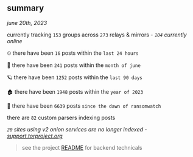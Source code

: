 
## summary
_june 20th, 2023_

currently tracking `153` groups across `273` relays & mirrors - _`104` currently online_

⏲ there have been `16` posts within the `last 24 hours`

🦈 there have been `241` posts within the `month of june`

🪐 there have been `1252` posts within the `last 90 days`

🏚 there have been `1948` posts within the `year of 2023`

🦕 there have been `6639` posts `since the dawn of ransomwatch`

there are `82` custom parsers indexing posts

_`20` sites using v2 onion services are no longer indexed - [support.torproject.org](https://support.torproject.org/onionservices/v2-deprecation/)_

> see the project [README](https://github.com/joshhighet/ransomwatch#ransomwatch--) for backend technicals
